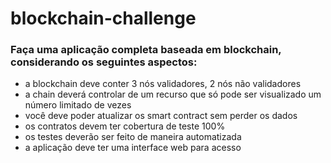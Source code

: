 # blockchain-challenge

### Faça uma aplicação completa baseada em blockchain, considerando os seguintes aspectos:

- a blockchain deve conter 3 nós validadores, 2 nós não validadores
- a chain deverá controlar de um recurso que só pode ser visualizado um número limitado de vezes
- você deve poder atualizar os smart contract sem perder os dados
- os contratos devem ter cobertura de teste 100%
- os testes deverão ser feito de maneira automatizada
- a aplicação deve ter uma interface web para acesso